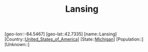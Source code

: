 ﻿---
title: "Lansing"
location: [42.7335,-84.5467]
type: City
tags:
- geo/City


SpocWebEntityId: 36092
isDeleted: false
confidential: public

---
[geo-lon::-84.5467]
[geo-lat::42.7335]
[name::Lansing]
[Country::[United_States_of_America](North-America/United_States_of_America.md)]
[State::[Michigan](North-America/United_States_of_America/Michigan.md)]
[Population::]
[Unknown::]

